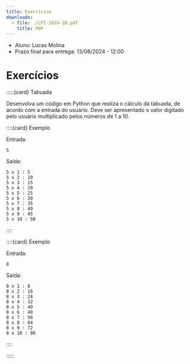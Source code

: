 ```yaml
---
title: Exercícios
downloads:
  - file: ./LPI-2024-1B.pdf
    title: PDF 
---
```


- Aluno: Lucas Molina
- Prazo final para entrega: 13/08/2024 - 12:00

# Exercícios

:::::{card} Tabuada

Desenvolva um código em Python que realiza o cálculo da tabuada, de acordo com a entrada do usuário. Deve ser apresentado o valor digitado pelo usuário multiplicado pelos números de 1 a 10.

::::{card} Exemplo


Entrada:
```
5
``` 

Saída:
``` 
5 x 1 : 5
5 x 2 : 10
5 x 3 : 15
5 x 4 : 20
5 x 5 : 25
5 x 6 : 30
5 x 7 : 35
5 x 8 : 40
5 x 9 : 45
5 x 10 : 50
```
::::

::::{card} Exemplo

Entrada:
``` 
8
``` 

Saída:
``` 
8 x 1 : 8
8 x 2 : 16
8 x 3 : 24
8 x 4 : 32
8 x 5 : 40
8 x 6 : 48
8 x 7 : 56
8 x 8 : 64
8 x 9 : 72
8 x 10 : 80
``` 
::::

:::::